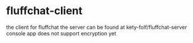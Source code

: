 # fluffchat-client
the client for fluffchat
the server can be found at 
kety-folf/fluffchat-server 
console app does not support encryption yet 
